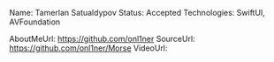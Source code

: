 Name: Tamerlan Satualdypov
Status: Accepted
Technologies: SwiftUI, AVFoundation

AboutMeUrl: https://github.com/onl1ner
SourceUrl: https://github.com/onl1ner/Morse
VideoUrl: 

<!---
EXAMPLE
Name: John Appleseed
Status: Submitted <or> Winner <or> Distinguished <or> Rejected
Technologies: SwiftUI, RealityKit, CoreGraphic

AboutMeUrl: https://linkedin.com/in/johnappleseed
SourceUrl: https://github.com/johnappleseed/wwdc2025
VideoUrl: https://youtu.be/ABCDE123456
-->
